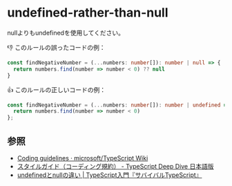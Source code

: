 # undefined-rather-than-null

nullよりもundefinedを使用してください。

:thumbsdown: このルールの誤ったコードの例：

```ts
const findNegativeNumber = (...numbers: number[]): number | null => {
  return numbers.find(number => number < 0) ?? null
}
```

:thumbsup: このルールの正しいコードの例：

```ts
const findNegativeNumber = (...numbers: number[]): number | undefined => {
  return numbers.find(number => number < 0)
};
```

## 参照

- [Coding guidelines · microsoft/TypeScript Wiki](https://github.com/Microsoft/TypeScript/wiki/Coding-guidelines#null-and-undefined)
- [スタイルガイド（コーディング規約） - TypeScript Deep Dive 日本語版](https://typescript-jp.gitbook.io/deep-dive/styleguide#null-vs-undefined)
- [undefinedとnullの違い | TypeScript入門『サバイバルTypeScript』](https://typescriptbook.jp/reference/values-types-variables/undefined-vs-null)
